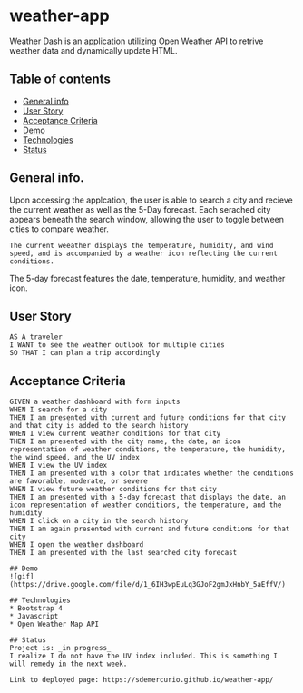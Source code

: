 # weather-app
Weather Dash is an application utilizing Open Weather API to retrive weather data and dynamically update HTML.

## Table of contents
* [General info](#general-info)
* [User Story](#user-story)
* [Acceptance Criteria](#acceptance-criteria)
* [Demo](#demo)
* [Technologies](#technologies)
* [Status](#status)

## General info.
Upon accessing the applcation, the user is able to search a city and recieve the current weather as well as the 5-Day forecast. Each serached city appears beneath the search window, allowing the user to toggle between cities to compare weather.
```
The current weeather displays the temperature, humidity, and wind speed, and is accompanied by a weather icon reflecting the current conditions.
```
The 5-day forecast features the date, temperature, humidity, and weather icon.

## User Story

```
AS A traveler
I WANT to see the weather outlook for multiple cities
SO THAT I can plan a trip accordingly
```

## Acceptance Criteria

```
GIVEN a weather dashboard with form inputs
WHEN I search for a city
THEN I am presented with current and future conditions for that city and that city is added to the search history
WHEN I view current weather conditions for that city
THEN I am presented with the city name, the date, an icon representation of weather conditions, the temperature, the humidity, the wind speed, and the UV index
WHEN I view the UV index
THEN I am presented with a color that indicates whether the conditions are favorable, moderate, or severe
WHEN I view future weather conditions for that city
THEN I am presented with a 5-day forecast that displays the date, an icon representation of weather conditions, the temperature, and the humidity
WHEN I click on a city in the search history
THEN I am again presented with current and future conditions for that city
WHEN I open the weather dashboard
THEN I am presented with the last searched city forecast

## Demo
![gif](https://drive.google.com/file/d/1_6IH3wpEuLq3GJoF2gmJxHnbY_5aEffV/)

## Technologies
* Bootstrap 4
* Javascript
* Open Weather Map API

## Status
Project is: _in progress_
I realize I do not have the UV index included. This is something I will remedy in the next week.

Link to deployed page: https://sdemercurio.github.io/weather-app/
